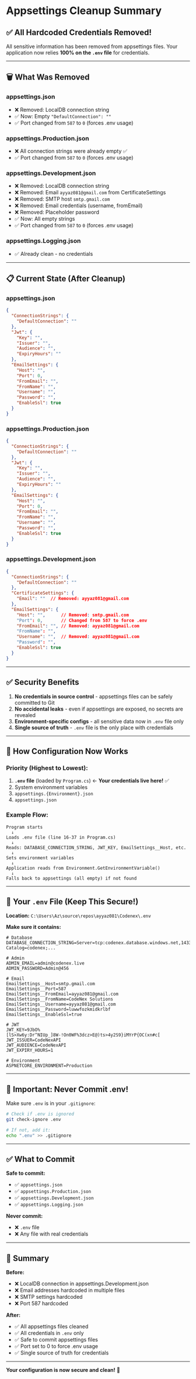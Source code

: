 # Appsettings Cleanup Summary

## ✅ All Hardcoded Credentials Removed!

All sensitive information has been removed from appsettings files. Your application now relies **100% on the `.env` file** for credentials.

---

## 🗑️ What Was Removed

### **appsettings.json**
- ❌ Removed: LocalDB connection string
- ✅ Now: Empty `"DefaultConnection": ""`
- ✅ Port changed from `587` to `0` (forces .env usage)

### **appsettings.Production.json**
- ❌ All connection strings were already empty ✅
- ✅ Port changed from `587` to `0` (forces .env usage)

### **appsettings.Development.json**
- ❌ Removed: LocalDB connection string
- ❌ Removed: Email `ayyaz081@gmail.com` from CertificateSettings
- ❌ Removed: SMTP host `smtp.gmail.com`
- ❌ Removed: Email credentials (username, fromEmail)
- ❌ Removed: Placeholder password
- ✅ Now: All empty strings
- ✅ Port changed from `587` to `0` (forces .env usage)

### **appsettings.Logging.json**
- ✅ Already clean - no credentials

---

## 📋 Current State (After Cleanup)

### **appsettings.json**
```json
{
  "ConnectionStrings": {
    "DefaultConnection": ""
  },
  "Jwt": {
    "Key": "",
    "Issuer": "",
    "Audience": "",
    "ExpiryHours": ""
  },
  "EmailSettings": {
    "Host": "",
    "Port": 0,
    "FromEmail": "",
    "FromName": "",
    "Username": "",
    "Password": "",
    "EnableSsl": true
  }
}
```

### **appsettings.Production.json**
```json
{
  "ConnectionStrings": {
    "DefaultConnection": ""
  },
  "Jwt": {
    "Key": "",
    "Issuer": "",
    "Audience": "",
    "ExpiryHours": ""
  },
  "EmailSettings": {
    "Host": "",
    "Port": 0,
    "FromEmail": "",
    "FromName": "",
    "Username": "",
    "Password": "",
    "EnableSsl": true
  }
}
```

### **appsettings.Development.json**
```json
{
  "ConnectionStrings": {
    "DefaultConnection": ""
  },
  "CertificateSettings": {
    "Email": ""  // Removed: ayyaz081@gmail.com
  },
  "EmailSettings": {
    "Host": "",      // Removed: smtp.gmail.com
    "Port": 0,       // Changed from 587 to force .env
    "FromEmail": "", // Removed: ayyaz081@gmail.com
    "FromName": "",
    "Username": "",  // Removed: ayyaz081@gmail.com
    "Password": "",
    "EnableSsl": true
  }
}
```

---

## ✅ Security Benefits

1. **No credentials in source control** - appsettings files can be safely committed to Git
2. **No accidental leaks** - even if appsettings are exposed, no secrets are revealed
3. **Environment-specific configs** - all sensitive data now in `.env` file only
4. **Single source of truth** - `.env` file is the only place with credentials

---

## 🔧 How Configuration Now Works

### **Priority (Highest to Lowest):**
1. **`.env` file** (loaded by `Program.cs`) ← **Your credentials live here!** ✅
2. System environment variables
3. `appsettings.{Environment}.json`
4. `appsettings.json`

### **Example Flow:**
```
Program starts
  ↓
Loads .env file (line 16-37 in Program.cs)
  ↓
Reads: DATABASE_CONNECTION_STRING, JWT_KEY, EmailSettings__Host, etc.
  ↓
Sets environment variables
  ↓
Application reads from Environment.GetEnvironmentVariable()
  ↓
Falls back to appsettings (all empty) if not found
```

---

## 📝 Your `.env` File (Keep This Secure!)

**Location:** `C:\Users\Az\source\repos\ayyaz081\Codenex\.env`

**Make sure it contains:**
```env
# Database
DATABASE_CONNECTION_STRING=Server=tcp:codenex.database.windows.net,1433;Initial Catalog=codenex;...

# Admin
ADMIN_EMAIL=admin@codenex.live
ADMIN_PASSWORD=Admin@456

# Email
EmailSettings__Host=smtp.gmail.com
EmailSettings__Port=587
EmailSettings__FromEmail=ayyaz081@gmail.com
EmailSettings__FromName=CodeNex Solutions
EmailSettings__Username=ayyaz081@gmail.com
EmailSettings__Password=luwwfozkmidkrlbf
EmailSettings__EnableSsl=true

# JWT
JWT_KEY=9JbO%[lS>Xw6y:Dr^NIUp_]8W-!On0WF%3dcz>E@)ts>4y2S9}iMYrP{OC(xn#c[
JWT_ISSUER=CodeNexAPI
JWT_AUDIENCE=CodeNexAPI
JWT_EXPIRY_HOURS=1

# Environment
ASPNETCORE_ENVIRONMENT=Production
```

---

## 🚫 Important: Never Commit .env!

Make sure `.env` is in your `.gitignore`:

```bash
# Check if .env is ignored
git check-ignore .env

# If not, add it:
echo ".env" >> .gitignore
```

---

## ✅ What to Commit

**Safe to commit:**
- ✅ `appsettings.json`
- ✅ `appsettings.Production.json`
- ✅ `appsettings.Development.json`
- ✅ `appsettings.Logging.json`

**Never commit:**
- ❌ `.env` file
- ❌ Any file with real credentials

---

## 🎯 Summary

**Before:**
- ❌ LocalDB connection in appsettings.Development.json
- ❌ Email addresses hardcoded in multiple files
- ❌ SMTP settings hardcoded
- ❌ Port 587 hardcoded

**After:**
- ✅ All appsettings files cleaned
- ✅ All credentials in `.env` only
- ✅ Safe to commit appsettings files
- ✅ Port set to 0 to force .env usage
- ✅ Single source of truth for credentials

---

**Your configuration is now secure and clean!** 🎉
